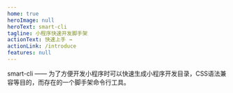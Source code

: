 ```yaml
---
home: true
heroImage: null
heroText: smart-cli
tagline: 小程序快速开发脚手架
actionText: 快速上手 →
actionLink: /introduce
features: null
---
```


smart-cli —— 为了方便开发小程序时可以快速生成小程序开发目录，CSS语法兼容等目的，而存在的一个脚手架命令行工具。


